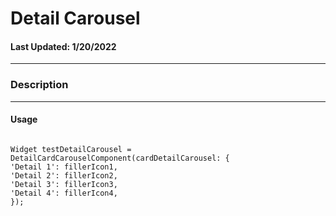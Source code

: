 # Detail Carousel
#### Last Updated: 1/20/2022
--------------------

### Description 

--------------------

#### Usage 

~~~

Widget testDetailCarousel = DetailCardCarouselComponent(cardDetailCarousel: {
'Detail 1': fillerIcon1,
'Detail 2': fillerIcon2,
'Detail 3': fillerIcon3,
'Detail 4': fillerIcon4,
});

~~~